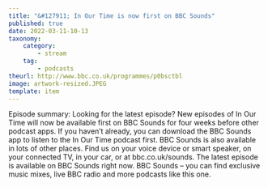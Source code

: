 ```yaml
---
title: "&#127911; In Our Time is now first on BBC Sounds"
published: true
date: 2022-03-11-10-13
taxonomy:
    category:
        - stream
    tag:
        - podcasts
theurl: http://www.bbc.co.uk/programmes/p0bsctbl
image: artwork-resized.JPEG
template: item
---
```


Episode summary: Looking for the latest episode? New episodes of In Our Time will now be available first on BBC Sounds for four weeks before other podcast apps. If you haven&rsquo;t already, you can download the BBC Sounds app to listen to the In Our Time podcast first. BBC Sounds is also available in lots of other places. Find us on your voice device or smart speaker, on your connected TV, in your car, or at bbc.co.uk/sounds. The latest episode is available on BBC Sounds right now. BBC Sounds &ndash; you can find exclusive music mixes, live BBC radio and more podcasts like this one.
